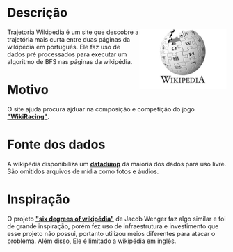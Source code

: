 # Descrição
<img src="https://github.com/joao-vta/trajetoria-wikipedia/blob/main/imgs/wikipedia-logo.jpg" align="right"
     alt="Size Limit logo by Anton Lovchikov" width="200" height="140">
Trajetoria Wikipedia é um site que descobre a trajetória mais curta entre duas páginas da wikipédia em português. Ele faz uso de dados pré processados para executar um algoritmo de BFS nas páginas da wikipédia.  

# Motivo
O site ajuda procura ajduar na composição e competição do jogo **["WikiRacing"]**.

# Fonte dos dados
A wikipédia disponibiliza um **[datadump]** da maioria dos dados para uso livre. São omitidos arquivos de mídia como fotos e áudios. 

# Inspiração  
O projeto **["six degrees of wikipédia"]** de Jacob Wenger faz algo similar e foi de grande inspiração, porém fez uso de infraestrutura e investimento que esse projeto não possui, portanto utilizou meios diferentes para atacar o problema. Além disso, Ele é limitado a wikipédia em inglês.

["six degrees of wikipédia"]: https://github.com/jwngr/sdow
["WikiRacing"]: https://en.wikipedia.org/wiki/Wikiracing
[datadump]: https://dumps.wikimedia.org/ptwiki/
